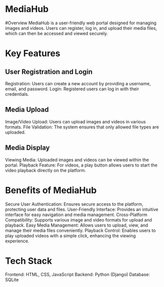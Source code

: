 # MediaHub
#Overview
MediaHub is a user-friendly web portal designed for managing images and videos. Users can register, log in, and upload their media files, which can then be accessed and viewed securely.
# Key Features
## User Registration and Login

Registration: Users can create a new account by providing a username, email, and password.
Login: Registered users can log in with their credentials.
## Media Upload

Image/Video Upload: Users can upload images and videos in various formats.
File Validation: The system ensures that only allowed file types are uploaded.
## Media Display

Viewing Media: Uploaded images and videos can be viewed within the portal.
Playback Feature: For videos, a play button allows users to start the video playback directly on the platform.

# Benefits of MediaHub
Secure User Authentication: Ensures secure access to the platform, protecting user data and files.
User-Friendly Interface: Provides an intuitive interface for easy navigation and media management.
Cross-Platform Compatibility: Supports various image and video formats for upload and playback.
Easy Media Management: Allows users to upload, view, and manage their media files conveniently.
Playback Control: Enables users to play uploaded videos with a simple click, enhancing the viewing experience.

# Tech Stack
Frontend: HTML, CSS, JavaScript
Backend: Python (Django)
Database: SQLite
